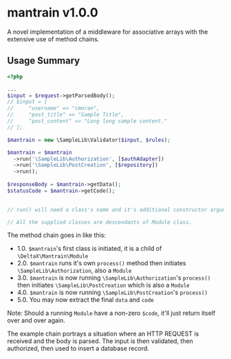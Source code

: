 # mantrain v1.0.0

A novel implementation of a middleware for associative arrays with the extensive use of method chains.

## Usage Summary
```php
<?php

...
$input = $request->getParsedBody();
// $input = [
//     "username" => "cmoran",
//     "post_title" => "Sample Title",
//     "post_content" => "Long long sample content."
// ];

$mantrain = new \SampleLib\Validator($input, $rules);

$mantrain = $mantrain
  ->run('\SampleLib\Authorization', [$authAdapter])
  ->run('\SampleLib\PostCreation', [$repository])
  ->run();
 
$responseBody = $mantrain->getData();
$statusCode = $mantrain->getCode();
  

// run() will need a class's name and it's additional constructor arguments if applicable

// All the supplied classes are descendants of Module class.

```
The method chain goes in like this:
- 1.0. `$mantrain`'s first class is initiated, it is a child of `\DeltaX\Mantrain\Module`
- 2.0. `$mantrain` runs it's own `process()` method then initiates `\SampleLib\Authorization`, also a `Module`
- 3.0. `$mantrain` is now running `\SampleLib\Authorization`'s `process()` then initiates `\SampleLib\PostCreation` which is also a `Module`
- 4.0. `$mantrain` is now running `\SampleLib\PostCreation`'s `process()` 
- 5.0. You may now extract the final `data` and `code`

Note: Should a running `Module` have a non-zero `$code`, it'll just return itself over and over again.

The example chain portrays a situation where an HTTP REQUEST is received and the body is parsed. The input is then validated, then authorized, then used to insert a database record.
